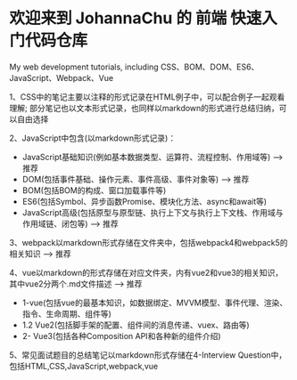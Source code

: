 # 欢迎来到 JohannaChu 的 前端 快速入门代码仓库
My web development tutorials, including CSS、BOM、DOM、ES6、JavaScript、Webpack、Vue

1、CSS中的笔记主要以注释的形式记录在HTML例子中，可以配合例子一起观看理解; 部分笔记也以文本形式记录，也同样以markdown的形式进行总结归纳，可以自由选择

2、JavaScript中包含(以markdown形式记录)：
- JavaScript基础知识(例如基本数据类型、运算符、流程控制、作用域等) --> 推荐
- DOM(包括事件基础、操作元素、事件高级、事件对象等) --> 推荐
- BOM(包括BOM的构成、窗口加载事件等)
- ES6(包括Symbol、异步函数Promise、模块化方法、async和await等)
- JavaScript高级(包括原型与原型链、执行上下文与执行上下文栈、作用域与作用域链、闭包等) --> 推荐
    
3、webpack以markdown形式存储在文件夹中，包括webpack4和webpack5的相关知识 --> 推荐

4、vue以markdown的形式存储在对应文件夹，内有vue2和vue3的相关知识，其中vue2分两个.md文件描述 --> 推荐
- 1-vue(包括vue的最基本知识，如数据绑定、MVVM模型、事件代理、渲染、指令、生命周期、组件等)
- 1.2 Vue2(包括脚手架的配置、组件间的消息传递、vuex、路由等)
- 2- Vue3(包括各种Composition API和各种新的组件介绍)

5、常见面试题目的总结笔记以markdown形式存储在4-Interview Question中，包括HTML,CSS,JavaScript,webpack,vue
